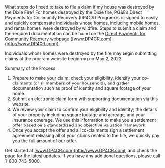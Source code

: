 What steps do I need to take to file a claim if my house was destroyed by the Dixie Fire?
For homes destroyed by the Dixie fire, ‌PG&E’s Direct Payments for Community
Recovery (DP4CR) Program is designed to easily and quickly compensate
individuals whose homes, including mobile homes, and rental homes, were
destroyed by wildfire. Steps to submit a claim and the required documentation
can be found on the [Direct Payments for Community
Recovery](https://www.dp4cr.com/) webpage
([www.DP4CR.com](http://www.DP4CR.com)).

Individuals whose homes were destroyed by the fire may begin submitting claims
at the program website beginning on May 2, 2022.

Summary of the Process:

  1. Prepare to make your claim: check your eligibility, identify your co-claimants (or all members of your household), and gather documentation such as proof of identity and square footage of your home.
  2. Submit an electronic claim form with supporting documentation via this website.
  3. We review your claim to confirm your eligibility and identity; the details of your property including square footage and acreage; and your insurance coverage. We use this information to make you a settlement offer based on a standardized and objective valuation framework.
  4. Once you accept the offer and all co-claimants sign a settlement agreement releasing all of your claims related to the fire, we quickly pay you the full amount of our offer.

Get started at [www.DP4CR.com](http://www.DP4CR.com), and check the page for
the latest updates. If you have any additional questions, please call
1-800-743-5000.



